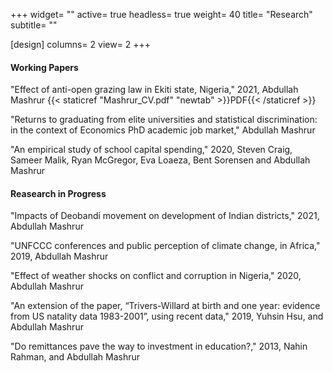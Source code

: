 +++
widget= ""
active= true
headless= true
weight= 40
title= "Research"
subtitle= ""

[design]
  columns= 2
  view= 2
+++

#### Working Papers

"Effect of anti-open grazing law in Ekiti state, Nigeria," 2021, Abdullah Mashrur 
{{< staticref "Mashrur_CV.pdf" "newtab" >}}PDF{{< /staticref >}}

"Returns to graduating from elite universities and statistical discrimination: in the context of Economics PhD
academic job market," Abdullah Mashrur

"An empirical study of school capital spending," 2020, Steven Craig, Sameer Malik, Ryan McGregor, Eva
Loaeza, Bent Sorensen and Abdullah Mashrur

#### Reasearch in Progress

"Impacts of Deobandi movement on development of Indian districts," 2021, Abdullah Mashrur

"UNFCCC conferences and public perception of climate change, in Africa," 2019, Abdullah Mashrur

"Effect of weather shocks on conflict and corruption in Nigeria," 2020, Abdullah Mashrur

"An extension of the paper, “Trivers-Willard at birth and one year: evidence from US natality data 1983-2001”,
using recent data," 2019, Yuhsin Hsu, and Abdullah Mashrur

"Do remittances pave the way to investment in education?," 2013, Nahin Rahman, and Abdullah Mashrur
